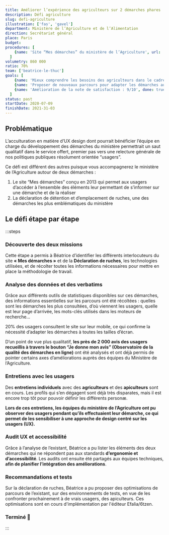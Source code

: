 ```yaml
---
title: Améliorer l’expérience des agriculteurs sur 2 démarches phares
description: Défi agriculture
slug: defi-agriculture
illustration: ['fas', 'gavel']
department: Ministère de l’Agriculture et de l’Alimentation
direction: Secrétariat général
place: Paris
budget:
procedures: [
    {name: 'Site “Mes démarches” du ministère de l’Agriculture', url: 'http://mesdemarches.agriculture.gouv.fr'},
  ]
volumetry: 860 000
ratio: 70%
team: ['beatrice-le-thuc']
goals: [
    {name: 'Mieux comprendre les besoins des agriculteurs dans le cadre de ces démarches (ateliers d’écoute, entretiens individuels et tests utilisateur)', done: true},
    {name: 'Proposer de nouveaux parcours pour adapter les démarches aux besoins identifiés : 13 recommandations en cours de mise en production par Efalia / 6tzen', done: true},
    {name: 'Amélioration de la note de satisfaction : 9/10', done: true},
  ]
status: past
startDate: 2020-07-09
finishDate: 2021-31-03
---
```


## Problématique

L’acculturation en matière d’UX design dont pourrait bénéficier l’équipe en charge du développement des démarches du ministère permettrait un saut qualitatif dans le service offert, premier pas vers une relecture générale de nos politiques publiques résolument orientée “usagers”.

Ce défi est différent des autres puisque vous accompagnerez le ministère de l’Agriculture autour de deux démarches :

1. Le site “Mes démarches” conçu en 2013 qui permet aux usagers d’accéder à l’ensemble des éléments leur permettant de s’informer sur une démarche et de la réaliser
2. La déclaration de détention et d’emplacement de ruches, une des démarches les plus emblématiques du ministère


<!-- ## Objectifs du défi

- Mieux comprendre les besoins des agriculteurs dans le cadre de ces démarches (ateliers d’écoute, entretiens individuels et tests utilisateur)
- Proposer de nouveaux parcours pour adapter les démarches aux besoins identifiés -->


## Le défi étape par étape

:::steps
### Découverte des deux missions

Cette étape a permis à Béatrice d’identifier les différents interlocuteurs du site **« Mes démarches »** et de la **Déclaration de ruches**, les technologies utilisées, et de récolter toutes les informations nécessaires pour mettre en place la méthodologie de travail.

### Analyse des données et des verbatims

Grâce aux différents outils de statistiques disponibles sur ces démarches, des informations essentielles sur les parcours ont été récoltées : quelles sont les démarches les plus consultées, d’où viennent les usagers, quelle est leur page d’arrivée, les mots-clés utilisés dans les moteurs de recherche…

20% des usagers consultent le site sur leur mobile, ce qui confirme la nécessité d’adapter les démarches à toutes les tailles d’écran.

D’un point de vue plus qualitatif, **les près de 2 000 avis des usagers recueillis à travers le bouton “Je donne mon avis” (Observatoire de la qualité des démarches en ligne)** ont été analysés et ont déjà permis de pointer certains axes d’améliorations auprès des équipes du Ministère de l’Agriculture.

### Entretiens avec les usagers

Des **entretiens individuels** avec des **agriculteurs** et des **apiculteurs** sont en cours. Les profils qui s’en dégagent sont déjà très disparates, mais il est encore trop tôt pour pouvoir définir les différents personæ.

**Lors de ces entretiens, les équipes du ministère de l’Agriculture ont pu observer des usagers pendant qu’ils effectuaient leur démarche, ce qui permet de les sensibiliser à une approche de design centré sur les usagers (UX).**

### Audit UX et accessibilité

Grâce à l’analyse de l’existant, Béatrice a pu lister les éléments des deux démarches qui ne répondent pas aux standards **d’ergonomie et d’accessibilité**. Les audits ont ensuite été partagés aux équipes techniques, **afin de planifier l’intégration des améliorations**.

### Recommandations et tests

Sur la déclaration de ruches, Béatrice a pu proposer des optimisations de parcours de l’existant, sur des environnements de tests, en vue de les confronter prochainement à de vrais usagers, des apiculteurs. Ces optimisations sont en cours d'implémentation par l'éditeur Efalia/6tzen.


### Terminé 🏁


:::

